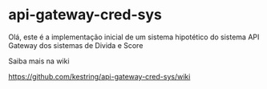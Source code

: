 # api-gateway-cred-sys

Olá, este é a implementação inicial de um sistema hipotético do sistema API Gateway dos sistemas de Divida e Score

Saiba mais na wiki

https://github.com/kestring/api-gateway-cred-sys/wiki
